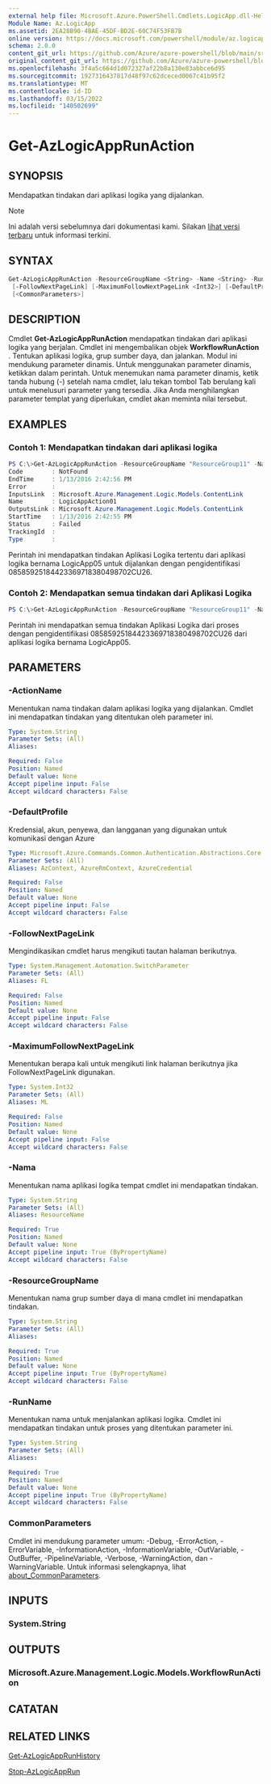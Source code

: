 ```yaml
---
external help file: Microsoft.Azure.PowerShell.Cmdlets.LogicApp.dll-Help.xml
Module Name: Az.LogicApp
ms.assetid: 2EA28B90-4BAE-45DF-BD2E-60C74F53FB7B
online version: https://docs.microsoft.com/powershell/module/az.logicapp/get-azlogicapprunaction
schema: 2.0.0
content_git_url: https://github.com/Azure/azure-powershell/blob/main/src/LogicApp/LogicApp/help/Get-AzLogicAppRunAction.md
original_content_git_url: https://github.com/Azure/azure-powershell/blob/main/src/LogicApp/LogicApp/help/Get-AzLogicAppRunAction.md
ms.openlocfilehash: 3f4a5c664d1d072327af22b8a130e83abbce6d95
ms.sourcegitcommit: 1927316437817d48f97c62dceced0067c41b95f2
ms.translationtype: MT
ms.contentlocale: id-ID
ms.lasthandoff: 03/15/2022
ms.locfileid: "140502699"
---
```

# Get-AzLogicAppRunAction

## SYNOPSIS

Mendapatkan tindakan dari aplikasi logika yang dijalankan.

> [!NOTE]
>Ini adalah versi sebelumnya dari dokumentasi kami. Silakan [lihat versi terbaru](/powershell/module/az.logicapp/get-azlogicapprunaction) untuk informasi terkini.

## SYNTAX

```powershell
Get-AzLogicAppRunAction -ResourceGroupName <String> -Name <String> -RunName <String> [-ActionName <String>]
 [-FollowNextPageLink] [-MaximumFollowNextPageLink <Int32>] [-DefaultProfile <IAzureContextContainer>]
 [<CommonParameters>]
```

## DESCRIPTION

Cmdlet **Get-AzLogicAppRunAction** mendapatkan tindakan dari aplikasi logika yang berjalan.
Cmdlet ini mengembalikan objek **WorkflowRunAction** .
Tentukan aplikasi logika, grup sumber daya, dan jalankan.
Modul ini mendukung parameter dinamis.
Untuk menggunakan parameter dinamis, ketikkan dalam perintah.
Untuk menemukan nama parameter dinamis, ketik tanda hubung (-) setelah nama cmdlet, lalu tekan tombol Tab berulang kali untuk menelusuri parameter yang tersedia.
Jika Anda menghilangkan parameter templat yang diperlukan, cmdlet akan meminta nilai tersebut.

## EXAMPLES

### Contoh 1: Mendapatkan tindakan dari aplikasi logika

```powershell
PS C:\>Get-AzLogicAppRunAction -ResourceGroupName "ResourceGroup11" -Name "LogicApp05" -RunName "08585925184423369718380498702CU26" -ActionName "LogicAppAction01"
Code        : NotFound
EndTime     : 1/13/2016 2:42:56 PM
Error       : 
InputsLink  : Microsoft.Azure.Management.Logic.Models.ContentLink
Name        : LogicAppAction01
OutputsLink : Microsoft.Azure.Management.Logic.Models.ContentLink
StartTime   : 1/13/2016 2:42:55 PM
Status      : Failed
TrackingId  : 
Type        :
```

Perintah ini mendapatkan tindakan Aplikasi Logika tertentu dari aplikasi logika bernama LogicApp05 untuk dijalankan dengan pengidentifikasi 08585925184423369718380498702CU26.

### Contoh 2: Mendapatkan semua tindakan dari Aplikasi Logika

```powershell
PS C:\>Get-AzLogicAppRunAction -ResourceGroupName "ResourceGroup11" -Name "LogicApp05" -RunName "08585925184423369718380498702CU26" -FollowNextPageLink
```

Perintah ini mendapatkan semua tindakan Aplikasi Logika dari proses dengan pengidentifikasi 08585925184423369718380498702CU26 dari aplikasi logika bernama LogicApp05.

## PARAMETERS

### -ActionName

Menentukan nama tindakan dalam aplikasi logika yang dijalankan.
Cmdlet ini mendapatkan tindakan yang ditentukan oleh parameter ini.

```yaml
Type: System.String
Parameter Sets: (All)
Aliases:

Required: False
Position: Named
Default value: None
Accept pipeline input: False
Accept wildcard characters: False
```

### -DefaultProfile

Kredensial, akun, penyewa, dan langganan yang digunakan untuk komunikasi dengan Azure

```yaml
Type: Microsoft.Azure.Commands.Common.Authentication.Abstractions.Core.IAzureContextContainer
Parameter Sets: (All)
Aliases: AzContext, AzureRmContext, AzureCredential

Required: False
Position: Named
Default value: None
Accept pipeline input: False
Accept wildcard characters: False
```

### -FollowNextPageLink

Mengindikasikan cmdlet harus mengikuti tautan halaman berikutnya.

```yaml
Type: System.Management.Automation.SwitchParameter
Parameter Sets: (All)
Aliases: FL

Required: False
Position: Named
Default value: None
Accept pipeline input: False
Accept wildcard characters: False
```

### -MaximumFollowNextPageLink

Menentukan berapa kali untuk mengikuti link halaman berikutnya jika FollowNextPageLink digunakan.

```yaml
Type: System.Int32
Parameter Sets: (All)
Aliases: ML

Required: False
Position: Named
Default value: None
Accept pipeline input: False
Accept wildcard characters: False
```

### -Nama

Menentukan nama aplikasi logika tempat cmdlet ini mendapatkan tindakan.

```yaml
Type: System.String
Parameter Sets: (All)
Aliases: ResourceName

Required: True
Position: Named
Default value: None
Accept pipeline input: True (ByPropertyName)
Accept wildcard characters: False
```

### -ResourceGroupName

Menentukan nama grup sumber daya di mana cmdlet ini mendapatkan tindakan.

```yaml
Type: System.String
Parameter Sets: (All)
Aliases:

Required: True
Position: Named
Default value: None
Accept pipeline input: True (ByPropertyName)
Accept wildcard characters: False
```

### -RunName

Menentukan nama untuk menjalankan aplikasi logika.
Cmdlet ini mendapatkan tindakan untuk proses yang ditentukan parameter ini.

```yaml
Type: System.String
Parameter Sets: (All)
Aliases:

Required: True
Position: Named
Default value: None
Accept pipeline input: True (ByPropertyName)
Accept wildcard characters: False
```

### CommonParameters

Cmdlet ini mendukung parameter umum: -Debug, -ErrorAction, -ErrorVariable, -InformationAction, -InformationVariable, -OutVariable, -OutBuffer, -PipelineVariable, -Verbose, -WarningAction, dan -WarningVariable. Untuk informasi selengkapnya, lihat [about_CommonParameters](http://go.microsoft.com/fwlink/?LinkID=113216).

## INPUTS

### System.String

## OUTPUTS

### Microsoft.Azure.Management.Logic.Models.WorkflowRunAction

## CATATAN

## RELATED LINKS

[Get-AzLogicAppRunHistory](./Get-AzLogicAppRunHistory.md)

[Stop-AzLogicAppRun](./Stop-AzLogicAppRun.md)
